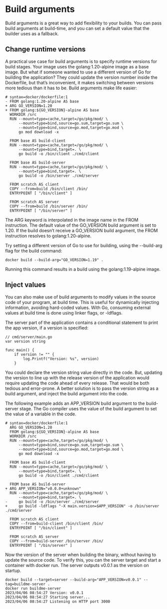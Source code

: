 # Build arguments

Build arguments is a great way to add flexibility to your builds. You can pass build arguments at build-time, and you can set a default value that the builder uses as a fallback.

## Change runtime versions

A practical use case for build arguments is to specify runtime versions for build stages. Your image uses the golang:1.20-alpine image as a base image. But what if someone wanted to use a different version of Go for building the application? They could update the version number inside the Dockerfile, but that’s inconvenient, it makes switching between versions more tedious than it has to be. Build arguments make life easier:

```
# syntax=docker/dockerfile:1
- FROM golang:1.20-alpine AS base
+ ARG GO_VERSION=1.20
+ FROM golang:${GO_VERSION}-alpine AS base
  WORKDIR /src
  RUN --mount=type=cache,target=/go/pkg/mod/ \
      --mount=type=bind,source=go.sum,target=go.sum \
      --mount=type=bind,source=go.mod,target=go.mod \
      go mod download -x

  FROM base AS build-client
  RUN --mount=type=cache,target=/go/pkg/mod/ \
      --mount=type=bind,target=. \
      go build -o /bin/client ./cmd/client

  FROM base AS build-server
  RUN --mount=type=cache,target=/go/pkg/mod/ \
      --mount=type=bind,target=. \
      go build -o /bin/server ./cmd/server

  FROM scratch AS client
  COPY --from=build /bin/client /bin/
  ENTRYPOINT [ "/bin/client" ]

  FROM scratch AS server
  COPY --from=build /bin/server /bin/
  ENTRYPOINT [ "/bin/server" ]
```

The ARG keyword is interpolated in the image name in the FROM instruction. The default value of the GO_VERSION build argument is set to 1.20. If the build doesn’t receive a GO_VERSION build argument, the FROM instruction resolves to golang:1.20-alpine.

Try setting a different version of Go to use for building, using the --build-arg flag for the build command:

```
docker build --build-arg="GO_VERSION=1.19" .
```

Running this command results in a build using the golang:1.19-alpine image.

## Inject values

You can also make use of build arguments to modify values in the source code of your program, at build time. This is useful for dynamically injecting information, avoiding hard-coded values. With Go, consuming external values at build time is done using linker flags, or -ldflags.

The server part of the application contains a conditional statement to print the app version, if a version is specified:

```
// cmd/server/main.go
var version string

func main() {
	if version != "" {
		log.Printf("Version: %s", version)
	}
```

You could declare the version string value directly in the code. But, updating the version to line up with the release version of the application would require updating the code ahead of every release. That would be both tedious and error-prone. A better solution is to pass the version string as a build argument, and inject the build argument into the code.

The following example adds an APP_VERSION build argument to the build-server stage. The Go compiler uses the value of the build argument to set the value of a variable in the code.

```
# syntax=docker/dockerfile:1
  ARG GO_VERSION=1.20
  FROM golang:${GO_VERSION}-alpine AS base
  WORKDIR /src
  RUN --mount=type=cache,target=/go/pkg/mod/ \
      --mount=type=bind,source=go.sum,target=go.sum \
      --mount=type=bind,source=go.mod,target=go.mod \
      go mod download -x

  FROM base AS build-client
  RUN --mount=type=cache,target=/go/pkg/mod/ \
      --mount=type=bind,target=. \
      go build -o /bin/client ./cmd/client

  FROM base AS build-server
+ ARG APP_VERSION="v0.0.0+unknown"
  RUN --mount=type=cache,target=/go/pkg/mod/ \
      --mount=type=bind,target=. \
-     go build -o /bin/server ./cmd/server
+     go build -ldflags "-X main.version=$APP_VERSION" -o /bin/server ./cmd/server

  FROM scratch AS client
  COPY --from=build-client /bin/client /bin/
  ENTRYPOINT [ "/bin/client" ]

  FROM scratch AS server
  COPY --from=build-server /bin/server /bin/
  ENTRYPOINT [ "/bin/server" ]
```

Now the version of the server when building the binary, without having to update the source code. To verify this, you can the server target and start a container with docker run. The server outputs v0.0.1 as the version on startup.

```
docker build --target=server --build-arg="APP_VERSION=v0.0.1" --tag=buildme-server .
docker run buildme-server
2023/04/06 08:54:27 Version: v0.0.1
2023/04/06 08:54:27 Starting server...
2023/04/06 08:54:27 Listening on HTTP port 3000
```
